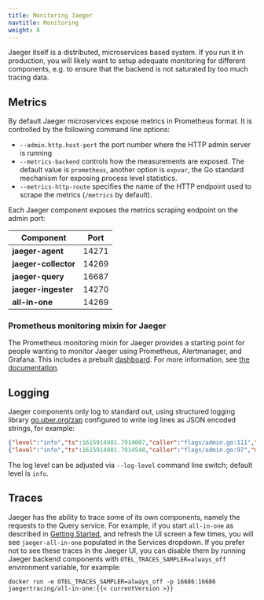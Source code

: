 ```yaml
---
title: Monitoring Jaeger
navtitle: Monitoring
weight: 8
---
```


Jaeger itself is a distributed, microservices based system. If you run it in production, you will likely want to setup adequate monitoring for different components, e.g. to ensure that the backend is not saturated by too much tracing data.

## Metrics

By default Jaeger microservices expose metrics in Prometheus format. It is controlled by the following command line options:

* `--admin.http.host-port` the port number where the HTTP admin server is running
* `--metrics-backend` controls how the measurements are exposed. The default value is `prometheus`, another option is `expvar`, the Go standard mechanism for exposing process level statistics.
* `--metrics-http-route` specifies the name of the HTTP endpoint used to scrape the metrics (`/metrics` by default).

Each Jaeger component exposes the metrics scraping endpoint on the admin port:

Component             | Port
--------------------- | ---
**jaeger-agent**      | 14271
**jaeger-collector**  | 14269
**jaeger-query**      | 16687
**jaeger-ingester**   | 14270
**all-in-one**        | 14269

### Prometheus monitoring mixin for Jaeger

The Prometheus monitoring mixin for Jaeger provides a starting point for people wanting to monitor Jaeger using Prometheus, Alertmanager, and Grafana. This includes a prebuilt [dashboard](https://github.com/jaegertracing/jaeger/blob/v1.51.0/monitoring/jaeger-mixin/dashboard-for-grafana.json). For more information, see [the documentation](https://github.com/jaegertracing/jaeger/tree/v1.51.0/monitoring/jaeger-mixin).

## Logging

Jaeger components only log to standard out, using structured logging library [go.uber.org/zap](https://github.com/uber-go/zap) configured to write log lines as JSON encoded strings, for example:

```json
{"level":"info","ts":1615914981.7914007,"caller":"flags/admin.go:111","msg":"Starting admin HTTP server","http-addr":":14269"}
{"level":"info","ts":1615914981.7914548,"caller":"flags/admin.go:97","msg":"Admin server started","http.host-port":"[::]:14269","health-status":"unavailable"}
```

The log level can be adjusted via `--log-level` command line switch; default level is `info`.

## Traces

Jaeger has the ability to trace some of its own components, namely the requests to the Query service. For example, if you start `all-in-one` as described in [Getting Started](../getting-started/), and refresh the UI screen a few times, you will see `jaeger-all-in-one` populated in the Services dropdown. If you prefer not to see these traces in the Jaeger UI, you can disable them by running Jaeger backend components with `OTEL_TRACES_SAMPLER=always_off` environment variable, for example:

```
docker run -e OTEL_TRACES_SAMPLER=always_off -p 16686:16686 jaegertracing/all-in-one:{{< currentVersion >}}
```
